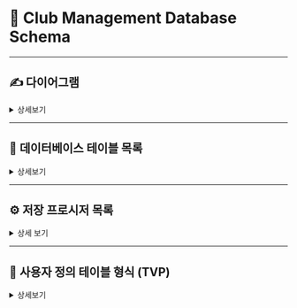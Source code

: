 # 📘 Club Management Database Schema

---
## ✍ 다이어그램
<details> <summary> 상세보기 </summary>
	
```mermaid
erDiagram
    member ||--o{ dues : " du_memcode -> mem_code"
    match ||--o{ games : "game_match -> match_code "
    match ||--o{ individualset : "ind_match -> match_code "
    games ||--o{ players : " pl_match ->game_match, pl_game -> game_order"
    games ||--o{ individualscore : " is_match ->game_match, is_game -> game_order"
    match ||--o{ attend : "att_match -> match_code "
    
    member {
        int mem_code PK
        varchar mem_name
        bit mem_gender
    }
    
    dues {
        int du_code PK
        int du_memcode FK
        int du_pay
    }

    attend {
        int att_match FK
        int att_memcode
        varchar att_name
    }

    match {
        int match_code PK
        varchar match_title
        date match_date
    }

    games {
        int game_match FK
        int game_order
        int game_type
    }

    players {
        int pl_match FK
        int pl_game FK
        varchar pl_name
        int pl_score
    }

    individualscore {
        int is_match FK
        int is_game FK
        varchar is_name
        int is_rank
    }

    individualset {
        int ind_match FK
        int ind_rank
        int ind_prize
    }
```

</details>

---

## 🧱 데이터베이스 테이블 목록

<details><summary> 상세보기 </summary>
  
  ### 🔹 config 테이블
  > 프로그램 구성 설정을 위한 테이블입니다.
> 프로그램 시작일, 각 테이블의 최신 채번코드, 핸디캡 점수 등 설정 정보가 있습니다

  📋**컬럼 구성**
  
  | 칼럼명 | 자료형 | NULL 여부 | PK/Index | 참조 관계 | 설명 |
  |--------|----------|------------|------|------|-------|
  | cf_code | int | ❌ | PK |  | 설정 코드 |
  | cf_title | varchar | ❌ | | | 설정 항목이름 |
  | cf_value | int | ❌ |  |  |설정 값 |
  | cf_strval | varchar | ✅ | |  | 설정 텍스트 값 |
  | cf_edate | datetime | ✅ |  |  |수정일 |

  <br>

  ### 🔹 member 테이블
  > 동호회 회원 정보를 저장하는 테이블입니다. 이름, 성별, 상태, 직책 등의 정보를 포함합니다.
  📋**컬럼 구성**
    
  | 칼럼명 | 자료형 | NULL 여부 | PK/Index | 참조 관계 | 설명 |
  |--------|--------|-----------|----------|-----------|------|
  | mem_code | int | ❌ | PK |  | 회원 코드 |
  | mem_name | varchar(50) | ❌ |  |  | 이름 |
  | mem_birth | varchar(4) | ✅ |  |  | 출생 연도 |
  | mem_gender | bit | ❌ |  |  | 성별 |
  | mem_position | int | ✅ |  |  | 직책 |
  | mem_pro | int | ✅ |  |  | 프로 여부 |
  | mem_status | int | ❌ |  |  | 회원 상태 |
  | mem_access | date | ❌ |  |  | 가입일 |
  | mem_secess | date | ❌ |  |  | 탈퇴일 |
  | mem_memo | varchar(100) | ✅ |  |  | 메모 |
  | mem_idate | datetime | ✅ |  |  | 등록일 |
  | mem_udate | datetime | ✅ |  |  | 수정일 |
  
  <br>
  
  ### 🔹 dues 테이블
  > 회비 납부 및 지출 이력을 저장하는 테이블입니다.
  📋**컬럼 구성**
  
  | 칼럼명 | 자료형 | NULL 여부 | PK/Index | 참조 관계 | 설명 |
  |--------|--------|-----------|----------|-----------|------|
  | du_code | int | ❌ | PK |  | 회비 코드 |
  | du_memcode | int | ✅ | FK | member(mem_code) | 회원 코드 |
  | du_date | date | ❌ |  |  | 일자 |
  | du_apply | int | ✅ |  |  | 적용 금액 |
  | du_pay | int | ✅ |  |  | 납부 금액 |
  | du_type | int | ❌ |  |  | 유형 (회비/지출/면제/기타입금 등) |
  | du_status | int | ❌ |  |  | 상태 |
  | du_memo | varchar(100) | ✅ |  |  | 메모 |
  | du_idate | datetime | ✅ |  |  | 등록일 |
  | du_udate | datetime | ✅ |  |  | 수정일 |
  
  <br>
  
   ### 🔹 attend 테이블
  > 회원이 특정 모임에 참가한 내역을 기록합니다. 개별 회원의 경기 참여 정보, 핸디캡, 성별, 프로 여부 등의 정보 포함하며, 경기 기록 시 게임별 참석자 등록을 위한 기초 정보 입니다
    
  📋**컬럼 구성**
  
  | 칼럼명 | 자료형 | NULL 여부 | PK/Index | 참조 관계 | 설명 | 비고 |
  |--------|--------|-----------|----------|-----------|------|
  | att_match | int | ❌ | FK , IDX_attend| match(match_code) | 경기 코드 | |
  | att_memcode | int | ✅ |  |  | 회원 코드 | |
  | att_name | varchar(50) | ✅ |  |  | 이름 | |
  | att_memtype | int | ❌ |  |  | 회원 구분 ( 1= 회원, 0 = 비회원) | |
  | att_gender | bit | ❌ |  |  | 성별 | |
  | att_pro | bit | ✅ |  |  | 프로 여부 | |
  | att_handi | int | ✅ |  |  | 핸디 | |
  | att_individual | bit | ✅ |  |  | 개인전 여부 | |
  | att_allcover | bit | ✅ |  |  | 올커버 여부 | |
  | att_average | decimal | ✅ |  |  | 기준 에버 | 2025-07-15 추가 |

  <br>

  ### 🔹 match 테이블
  > 모임 관리와 게임 기록을 위한 모임 단위 정보를 저장하는 마스터 테이블입니다.

📋**컬럼 구성**
  
  | 칼럼명 | 자료형 | NULL 여부 | PK/Index | 참조 관계 | 설명 |
  |--------|--------|-----------|----------|-----------|------|
  | match_code | int | ❌ | PK |  | 경기 코드 |
  | match_date | date | ❌ |  |  | 경기 일자 |
  | match_type | int | ❌ |  |  | 경기 유형 |
  | match_title | varchar(100) | ✅ |  |  | 제목 |
  | match_memo | varchar(100) | ✅ |  |  | 메모 |
  | match_recode | int | ✅ |  |  | 기록 여부 |
  | match_idate | datetime | ✅ |  |  | 등록일 |
  | match_udate | datetime | ✅ |  |  | 수정일 |
    
  <br>
  
  ### 🔹 games 테이블
  > match에 속한 개별 게임 목록입니다. 한 경기에는 여러 게임이 있을 수 있으며, 게임 순번과 타입을 관리합니다.

  📋**컬럼 구성**
  
  | 칼럼명 | 자료형 | NULL 여부 | PK/Index | 참조 관계 | 설명 |
  |--------|--------|-----------|----------|-----------|------|
  | game_match | int | ❌ | PK, FK | match(match_code) | 경기 코드 |
  | game_order | int | ❌ | PK |  | 경기 순번 |
  | game_type | int | ❌ |  |  | 경기 타입 |
  | game_player | int | ✅ |  |  | 플레이어 수 |
  
  <br>
  
  ### 🔹 players 테이블
  > 각 게임별 출전 선수 정보를 저장합니다.

  📋**컬럼 구성**
    
  | 칼럼명 | 자료형 | NULL 여부 | PK/Index | 참조 관계 | 설명 |
  |--------|--------|-----------|----------|-----------|------|
  | pl_match | int | ❌ | FK ,IDX_players | games(game_match) | 경기 코드 |
  | pl_game | int | ❌ | FK ,IDX_players| games(game_order) | 게임 순번 |
  | pl_group | int | ❌ |  |  | 그룹 번호 |
  | pl_member | int | ✅ |  |  | 회원 코드 |
  | pl_name | varchar(50) | ❌ |  |  | 이름 |
  | pl_score | int | ✅ |  |  | 점수 |
  | pl_allcover | bit | ✅ |  |  | 올커버 여부 |    
  
  <br>
  
  ### 🔹individualscore  테이블
  > 사이드 게임 개인전 결과를 저장하는 테이블로, 이름/순위/핸디 등 정보가 기록됩니다. 회원 여부와 관계없이 기록 가능합니다.

    📋**컬럼 구성**
  
  | 칼럼명 | 자료형 | NULL 여부 | PK/Index | 참조 관계 | 설명 |
  |--------|--------|-----------|----------|-----------|------|
  | is_match | int | ❌ | IDX_individualscore |  | 경기 코드 |
  | is_game | int | ❌ | IDX_individualscore |  | 게임 순번 |
  | is_name | varchar(50) | ❌ |  |  | 이름 |
  | is_memcode | int | ✅ |  |  | 회원 코드 |
  | is_rank | int | ❌ |  |  | 순위 |
  | is_handi | int | ✅ |  |  | 핸디 |
  
  <br>
  
  ### 🔹individualset  테이블
  > 사이드 게임 개인전 순위별 보상 설정 테이블입니다. 경기별로 순위에 따른 상금 및 핸디 정보를 포함합니다.

📋**컬럼 구성**
  
  | 칼럼명 | 자료형 | NULL 여부 | PK/Index | 참조 관계 | 설명 |
  |--------|--------|-----------|----------|-----------|------|
  | ind_match | int | ❌ | PK, FK | match(match_code) | 경기 코드 |
  | ind_rank | int | ❌ | PK |  | 순위 |
  | ind_prize | int | ✅ |  |  | 상금 |
  | ind_handi | int | ✅ |  |  | 핸디 보정 |

  <br>
</details>

---

## ⚙️ 저장 프로시저 목록

<details>
  <summary>상세 보기</summary>

  ### usp_UpdateConfig [환경설정 채번 코드 수정]
  > 회원, 회비 입출금, 모임 등 각 항목의 최신 채번코드를 업데이트 하는 프로시저입니다.
  > 신규 등록 후 각 항목에서 공통으로 사용할 수 있으며, 각 항목 마다 고유 코드 (cf_code)가 다릅니다. 
```sql
CREATE PROCEDURE [dbo].[usp_UpdateConfig]
	@code int, 
	@value int,
	@str varchar(50)
AS
BEGIN 
	SET NOCOUNT ON;
	UPDATE config SET cf_value = @value, cf_strval = @str, cf_edate = getdate() WHERE cf_code = @code
END
```
  ### 🔹 usp_InsertMember [회원 등록]
  > 회원 관리에서 새로운 회원 등록시 사용되는 프로시저입니다.

  ```sql
  CREATE PROCEDURE [dbo].[usp_InsertMember]
  	@name varchar(30),
  	@status int,
  	@birth varchar(4),
  	@gender int,
  	@position int,
  	@memo varchar(100),
  	@access date,
  	@pro int
  AS
  BEGIN
  	SET NOCOUNT ON;
  	DECLARE @memcode int
  	SET @memcode = (SELECT ISNULL(cf_value, 0) + 1 FROM config WHERE cf_code = 4);
  
  	INSERT INTO member(mem_code, mem_name, mem_status, mem_birth, mem_gender, mem_position, mem_memo, mem_access, mem_pro)
  	VALUES (@memcode, @name, @status, @birth, @gender, @position, @memo, @access, @pro);
  
  	EXEC usp_UpdateConfig @code = 4, @value = @memcode, @str = '';
  END
  ```
### 🔹 usp_UpdateMember [회원 수정]
> 회원정보 수정시 사용되는 프로시저입니다.
```sql
CREATE PROCEDURE [dbo].[usp_UpdateMember]
	@memcode int,
	@name varchar(30),
	@status int,
	@birth varchar(4),
	@gender int,
	@position int,
	@memo varchar(100),
	@access date,
	@secess date
AS 
BEGIN
  SET NOCOUNT ON;
	UPDATE member 
	SET mem_name = @name,
	mem_birth=@birth, 
	mem_status = @status,
	mem_gender = @gender, 
	mem_position = @position, 
	mem_access = @access, 
	mem_secess = @secess,
	mem_memo = @memo 
	WHERE mem_code = @memcode;
END
```

### 🔹 usp_InsertStatment [회비 입출금 내역 등록]
> 회비 관리에서 새로운 입급 또는 출금 내역을 등록시 사용하는 프로시저 입니다
```sql
CREATE PROCEDURE [dbo].[usp_InsertStatment]
	@date date,
	@apply int,
	@type int,
	@amount int,
	@memcode int,
	@detail VARCHAR(50),
	@memo VARCHAR(100)
AS 
BEGIN
	SET NOCOUNT ON;
	DECLARE @stateCode int
	SET @stateCode = (SELECT ISNULL(cf_value, 0) + 1 FROM config WHERE cf_code = 6);

	INSERT INTO dues(du_code, du_date, du_apply, du_type, du_pay, du_memcode, du_detail, du_memo, du_idate, du_udate, du_status) 
	VALUES(@stateCode, @date, @apply, @type, @amount, @memcode, @detail, @memo, GETDATE(), GETDATE(), 1);

	EXEC usp_UpdateConfig @code = 6, @value = @stateCode, @str = '';
END
```
### 🔹 usp_UpdateeStatement [회비 입출금 내역 수정]
> 회비 입출급 내역 정보를 수정하는 프로시저입니다
```sql
CREATE PROCEDURE [dbo].[usp_UpdateeStatement]
	@stateCode int,
	@date date,
	@apply int,
	@type int,
	@amount int,
	@memcode int,
	@detail VARCHAR(50),
	@memo VARCHAR(100)
AS
BEGIN
  SET NOCOUNT ON;
	UPDATE dues 
	SET du_date  = @date, 
	du_apply = @apply, 
	du_type  = @type, 
	du_pay  = @amount, 
	du_memcode = @memcode, 
	du_detail = @detail, 
	du_memo = @memo, 
	du_udate = GETDATE() , 
	du_status = 1 
	WHERE du_code =@stateCode;
END
```
### 🔹 usp_DeletStatment [회비 입출금 내역 삭제]
> 회비 입출금 내역 정보를 무효화 하는 프로시저입니다.
```sql
CREATE PROCEDURE [dbo].[usp_DeletStatment]
	@stateCode int
AS
BEGIN
  SET NOCOUNT ON;
	UPDATE dues SET du_status = 0 WHERE du_code = @stateCode;
END
```

  
### 🔹 usp_InsertMatch [모임 등록]
> 모임관리에서 새로운 모임 등록시 사용되는 프로시저 
 
```sql
CREATE PROCEDURE [dbo].[usp_InsertMatch]
    @title varchar(50),
    @host varchar(30),
    @date date,
    @type int,
    @memo varchar(100)
AS
BEGIN
    SET NOCOUNT ON;
    DECLARE @match int
    SET @match = (SELECT ISNULL(cf_value, 0) + 1 FROM config WHERE cf_code = 5);
  
    INSERT INTO match(match_code, match_title, match_host, match_date, match_type, match_memo, match_record) 
    VALUES(@match, @title, @host, @date, @type, @memo, 0);
 
    EXEC usp_UpdateConfig @code = 5, @value = @match, @str = '';
END
```

### 🔹 usp_UpdateMatch [모임 정보 수정]
> 모임관리에 등록된 모임의 정보를 수정 할 때 사용되는 프로시저 입니다
```sql
CREATE PROCEDURE [dbo].[usp_UpdateMatch]
	@match int,
	@title varchar(50),
	@host varchar(30),
	@date date,
	@type int,
	@memo varchar(100)
AS
BEGIN
	SET NOCOUNT ON;
	UPDATE match 
	SET match_title = @title, 
	match_host = @host, 
	match_date = @date, 
	match_type = @type, 
	match_memo = @memo 
	WHERE match_code = @match;
END
```
### 🔹 usp_UpdateMatchPlayer [모임 참가자 정보 수정]
> 모임관리에서 모임의 참가자 정보 등록 및 수정시 사용하는 프로시저입니다.<br>
> 2025-07-15 기준 에버 쿼리 추가
```sql
CREATE PROCEDURE [dbo].[usp_UpdateMatchPlayer]
	@match int,
	@PlayerList PlayerInfo READONLY
AS 
BEGIN
	SET NOCOUNT ON;

	-- 기존 참석자 삭제
	IF EXISTS (SELECT 1 FROM attend WHERE att_code = @match)
	BEGIN
		DELETE FROM attend WHERE att_code = @match;
	END
	/*기준 에버리지 계산 및 칼럼 2025-07-15 추가*/
	-- 기준 에버리지 계산용 임시 테이블
	DECLARE @Average TABLE ( mem_code INT PRIMARY KEY,average_score FLOAT);
	-- 기준 에버 생성 기준일
	DECLARE @fromdate date, @todate date , @interval int;
	
	SET @interval = (SELECT cf_value FROM config WHERE cf_code = 14)
	SET @todate = (SELECT match_date FROM match WHERE match_code = @match)
	SET @fromdate = DATEADD(MONTH,@interval*-1,@todate)

	-- 필요한 회원만 선별하여 평균 점수 계산
	INSERT INTO @Average (mem_code, average_score)
	SELECT 
		p.player_memcode,
		ROUND( CASE WHEN COUNT(pl.pl_score) > 0 THEN CAST(SUM(a.att_handi + pl.pl_score) AS DECIMAL) / COUNT(pl.pl_score)ELSE 0 END, 2) AS average_score
	FROM @PlayerList p
	JOIN member m ON m.mem_code = p.player_memcode AND m.mem_status != 2
	LEFT JOIN attend a ON m.mem_code = a.att_memcode
	LEFT JOIN (SELECT match_code FROM match WHERE match_type = 1 AND match_date >= @fromdate AND match_date <  @todate) mt ON a.att_code = mt.match_code
	LEFT JOIN players pl ON mt.match_code = pl.pl_match AND pl.pl_member = a.att_memcode AND pl.pl_score != 0
	GROUP BY p.player_memcode;

	-- 참석자 입력 (기준 에버리지 포함)
	INSERT INTO attend (att_code, att_name, att_memcode, att_memtype, att_gender, att_pro, att_handi, att_side, att_allcover, att_average)
	SELECT 
		@match, player_name, player_memcode, CASE WHEN player_memcode = 0 THEN 2 ELSE 1 END, player_gender, player_isPro, player_handicap,0, 0, ISNULL(avg.average_score, 0)
	FROM @PlayerList p LEFT JOIN @Average avg ON p.player_memcode = avg.mem_code;
END
```
### 🔹 usp_InsertGames [게임 등록]
> 게임 기록에서 선택된 모임의 게임을 등록하는 프로시저 입니다.
> 한 모임에 다수의 게밍을 등록 할 수 있으며, 프로그램에서 기존 게임을 수정 하더라도 삭제 후 재등록 하는 방식으로 사용됩니다.
```sql
CREATE PROCEDURE [dbo].[usp_InsertGames]
	@match int,
	@gamelist dbo.GameInfo READONLY
AS
BEGIN
	SET NOCOUNT ON;
	IF EXISTS( SELECT 1 FROM games WHERE game_match =  @match)
		BEGIN 
			DELETE FROM games WHERE game_match = @match
		END
	INSERT INTO games(game_match, game_order, game_type, game_player)
	SELECT @match, game_order, game_type, game_player
	FROM @gamelist

	UPDATE match SET match_record = 1 WHERE match_code = @match
END
```
### 🔹 usp_InsertGamePlayer [게임 플레이어 등록]
> 게임 기록에서 각 게임, 그룹별 참가자 설정 시 플레이어 등록 하는 사용하는 프로시저입니다.
> 수정 시에도 기존 사용자 모두 삭제 후 재등록 하는 방식으로 사용 됩니다.
```sql
CREATE PROCEDURE [dbo].[usp_InsertGamePlayer]
    @match INT,
    @game INT,
    @group INT,
    @PlayerList dbo.PlayerInfo READONLY
AS
BEGIN
	IF EXISTS (SELECT 1 FROM players WHERE pl_match = @match AND pl_game = @game AND pl_group = @group)
	BEGIN
		DELETE FROM players WHERE pl_match = @match AND pl_game = @game AND pl_group = @group
	END

	INSERT INTO players(pl_match, pl_game, pl_group, pl_member,pl_name,pl_score)
	SELECT @match, @game, @group, player_memcode, player_name,player_score  
	FROM @playerList;
END
```
### 🔹 usp_UpdatePlayerOption [게임 플레이어 옵션 설정]
>게임 기록에서 참가자의 성별, 프로 핸디 설정과 사이드게임 참여 여부 설정 시 사용되는 프로시저입니다.
```sql
CREATE PROCEDURE [dbo].[usp_UpdatePlayerOption]
	@match int,
	@name varchar(30),
	@gender int,
	@isPro int,
	@individual int,
	@allcover int,
	@handi int 
AS
BEGIN 
	SET NOCOUNT ON;
	UPDATE attend 
	SET att_gender = @gender, 
	att_pro = @isPro, 
	att_individual = @individual, 
	att_allcover = @allcover, 
	att_handi = @handi
    WHERE att_match = @match AND att_name = @name
END
```
### 🔹 usp_InsertIndividaulRank [사이드게임 개인전 순위 등록]
> 게임 기록에서 사이드 게임 개인전에 순위 등록
```sql
CREATE PROCEDURE [dbo].[usp_InsertIndividaulRank]
	@match int,
	@game int,
	@IndiviDualRanks IndividualPlayer READONLY
AS
BEGIN
	SET NOCOUNT ON;
	IF EXISTS(SELECT 1 FROM individualscore WHERE is_match = @match AND is_game = @game)
	BEGIN
		DELETE FROM individualscore WHERE is_match = @match AND is_game = @game
	END
	INSERT INTO individualscore ( is_match, is_game, is_name, is_rank, is_handi) 
	SELECT  @match, @game, indp_name, indp_rank,  indp_handi FROM @IndiviDualRanks
END
```
### 🔹 usp_SetIndividualOption[사이드게임 개인전 보상 설정]
> 게임 기록에서 사이드게임 개인전의 순위 보상 및 핸디 설정 등록시 사용하는 프로시저 입니다
```sql
CREATE PROCEDURE [dbo].[usp_SetIndividualOption]
	@match int, 
	@individualList IndividualOption READONLY
AS
BEGIN
	SET NOCOUNT ON;
	IF EXISTS(SELECT 1 FROM individualset WHERE ind_match = @match)
		BEGIN
			DELETE FROM individualset WHERE ind_match = @match
		END
	INSERT INTO individualset(ind_match,  ind_rank, ind_prize, ind_handi)
	SELECT @match, indo_rank, indo_prize, indo_handi FROM @individualList
END
```
### 🔹 usp_UpdatePlayerScore [점수 입력]
> 게임 기록에서 플레이어 점수를 입력할 때 사용하는 프로시저 입니다.

```SQL
 CREATE PROCEDURE [dbo].[usp_UpdatePlayerScore]
	@match int,
	@game int,
	@name varchar(30),
	@allcover tinyint,
	@score int
AS 
BEGIN 
	SET NOCOUNT ON;
	UPDATE players 
	SET pl_score = @score , pl_allcover = @allcover 
	WHERE pl_match = @match AND pl_game = @game AND pl_name = @name
END 
```

### 

</details>

---

## 🧩 사용자 정의 테이블 형식 (TVP)

<details>
  <summary>상세보기</summary>
  
  ### 🔹 GameInfo 
> 매치에 포함된 여러 게임 정보를 일괄적으로 등록할 때 사용됩니다.

**🛠️ 사용 프로시저:**  
- `usp_InsertGames`

**📋 컬럼 구성:**

| 컬럼명 | 데이터형 | NULL 여부 | 설명 |
|--------|-----------|------------|------|
| game_order | int | ✅ | 게임 순서 |
| game_type | int | ✅ | 게임 유형 |
| game_player | int | ✅ | 참여 인원 |
| game_side | int | ✅ | 사이드 여부 |
| game_allcover | int | ✅ | 올커버 여부 |

<br>

---

### 🔹 IndividualOption
> 개인전의 각 순위별 상금 및 핸디캡 정보를 일괄 등록할 때 사용됩니다.

**🛠️ 사용 프로시저:**  
- `usp_SetIndividualOption`

**📋 컬럼 구성:**

| 컬럼명 | 데이터형 | NULL 여부 | 설명 |
|--------|-----------|------------|------|
| indo_rank | int | ❌ | 순위 |
| indo_prize | int | ❌ | 상금 |
| indo_handi | int | ✅ | 핸디캡 |

<br>

---

### 🔹 IndividualPlayer

> 게임 종료 후 사이드 게임 개인전의 플레이어들의 순위 및 핸디 정보를 기록하기 위해 사용됩니다.

**🛠️ 사용 프로시저:**  
- `usp_InsertIndividaulRank`

**📋 컬럼 구성:**

| 컬럼명 | 데이터형 | NULL 여부 | 설명 |
|--------|-----------|------------|------|
| indp_name | varchar(30) | ❌ | 플레이어 이름 |
| indp_handi | int | ❌ | 핸디캡 |
| indp_rank | int | ❌ | 순위 |

<br>

---

### 🔹 PlayerInfo

> 선수 등록, 참가자 명단 구성, 점수 입력 등 다양한 상황에서 사용됩니다.

**🛠️ 사용 프로시저:**  
- `usp_InsertGamePlayer`
- `usp_UpdateMatchPlayer`

**📋 컬럼 구성:**

| 컬럼명 | 데이터형 | NULL 여부 | 설명 |
|--------|-----------|------------|------|
| player_memcode | int | ✅ | 회원 코드 |
| player_name | varchar(20) | ✅ | 이름 |
| player_gender | tinyint | ✅ | 성별 |
| player_handicap | int | ✅ | 핸디캡 |
| player_isPro | tinyint | ✅ | 프로 여부 |
| player_individual | tinyint | ✅ | 개인전 여부 |
| player_allcover | tinyint | ✅ | 올커버 여부 |
| player_isAllcover | tinyint | ✅ | 올커버 여부2 |
| player_score | int | ✅ | 점수 |


</details>
